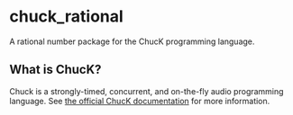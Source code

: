 # chuck_rational

A rational number package for the ChucK programming language.

## What is ChucK?

Chuck is a strongly-timed, concurrent, and on-the-fly audio
programming language.  See [the official ChucK
documentation](http://chuck.cs.princeton.edu/) for more information.

